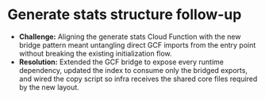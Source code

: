 # Generate stats structure follow-up

- **Challenge:** Aligning the generate stats Cloud Function with the new bridge pattern meant untangling direct GCF imports from the entry point without breaking the existing initialization flow.
- **Resolution:** Extended the GCF bridge to expose every runtime dependency, updated the index to consume only the bridged exports, and wired the copy script so infra receives the shared core files required by the new layout.
